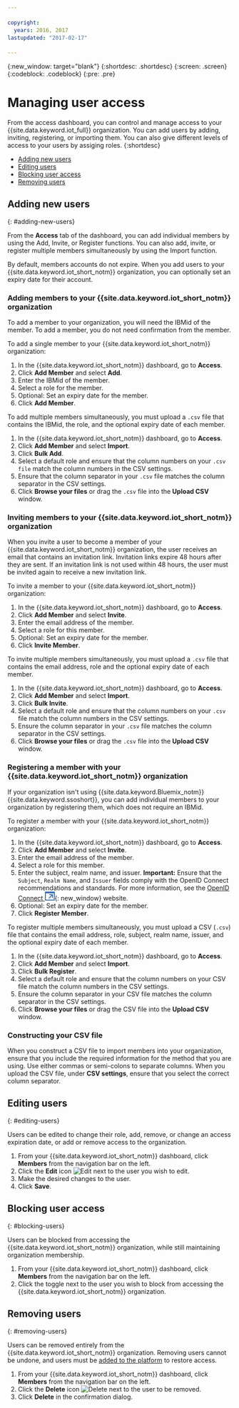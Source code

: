 ```yaml
---

copyright:
  years: 2016, 2017
lastupdated: "2017-02-17"

---
```


{:new_window: target="blank"}
{:shortdesc: .shortdesc}
{:screen: .screen}
{:codeblock: .codeblock}
{:pre: .pre}

# Managing user access

From the access dashboard, you can control and manage access to your {{site.data.keyword.iot_full}} organization. You can add users by adding, inviting, registering, or importing them. You can also give different levels of access to your users by assiging roles.
{:shortdesc}

- [Adding new users](#adding-new-users)
- [Editing users](#editing-users)
- [Blocking user access](#blocking-users)
- [Removing users](#removing-users)

## Adding new users
{: #adding-new-users}

From the **Access** tab of the dashboard, you can add individual members by using the Add, Invite, or Register functions. You can also add, invite, or register multiple members simultaneously by using the Import function.

By default, members accounts do not expire. When you add users to your {{site.data.keyword.iot_short_notm}} organization, you can optionally set an expiry date for their account.

### Adding members to your {{site.data.keyword.iot_short_notm}} organization

To add a member to your organization, you will need the IBMid of the member. To add a member, you do not need confirmation from the member.

To add a single member to your {{site.data.keyword.iot_short_notm}} organization:
1. In the {{site.data.keyword.iot_short_notm}} dashboard, go to **Access**.
2. Click **Add Member** and select **Add**.
3. Enter the IBMid of the member.
4. Select a role for the member.
5. Optional: Set an expiry date for the member.
6. Click **Add Member**.

To add multiple members simultaneously, you must upload a `.csv` file that contains the IBMid, the role, and the optional expiry date of each member.
1. In the {{site.data.keyword.iot_short_notm}} dashboard, go to **Access**.
2. Click **Add Member** and select **Import**.
3. Click **Bulk Add**.
4. Select a default role and ensure that the column numbers on your `.csv file` match the column numbers in the CSV settings.
5. Ensure that the column separator in your `.csv` file matches the column separator in the CSV settings.
6. Click **Browse your files** or drag the `.csv` file into the **Upload CSV** window.

### Inviting members to your {{site.data.keyword.iot_short_notm}} organization

When you invite a user to become a member of your {{site.data.keyword.iot_short_notm}} organization, the user receives an email that contains an invitation link. Invitation links expire 48 hours after they are sent. If an invitation link is not used within 48 hours, the user must be invited again to receive a new invitation link.

To invite a member to your {{site.data.keyword.iot_short_notm}} organization:
1. In the {{site.data.keyword.iot_short_notm}} dashboard, go to **Access**.
2. Click **Add Member** and select **Invite**.
3. Enter the email address of the member.
4. Select a role for this member.
5. Optional: Set an expiry date for the member.
6. Click **Invite Member**.

To invite multiple members simultaneously, you must upload a `.csv` file that contains the email address, role and the optional expiry date of each member.
1. In the {{site.data.keyword.iot_short_notm}} dashboard, go to **Access**.
2. Click **Add Member** and select **Import**.
3. Click **Bulk Invite**.
4. Select a default role and ensure that the column numbers on your `.csv` file match the column numbers in the CSV settings.
5. Ensure the column separator in your `.csv` file matches the column separator in the CSV settings.
6. Click **Browse your files** or drag the `.csv` file into the **Upload CSV** window.

### Registering a member with your {{site.data.keyword.iot_short_notm}} organization

If your organization isn't using {{site.data.keyword.Bluemix_notm}} {{site.data.keyword.ssoshort}}, you can add individual members to your organization by registering them, which does not require an IBMid.

To register a member with your {{site.data.keyword.iot_short_notm}} organization:
1. In the {{site.data.keyword.iot_short_notm}} dashboard, go to **Access**.
2. Click **Add Member** and select **Invite**.
3. Enter the email address of the member.
4. Select a role for this member.
5. Enter the subject, realm name, and issuer.
   **Important:** Ensure that the `Subject`, `Realm Name`, and `Issuer` fields comply with the OpenID Connect recommendations and standards. For more information, see the [OpenID Connect ![External link icon](../../icons/launch-glyph.svg)](http://openid.net/connect/){: new_window} website.
6. Optional: Set an expiry date for the member.
7. Click **Register Member**.

To register multiple members simultaneously, you must upload a CSV (`.csv`) file that contains the email address, role, subject, realm name, issuer, and the optional expiry date of each member.
1. In the {{site.data.keyword.iot_short_notm}} dashboard, go to **Access**.
2. Click **Add Member** and select **Import**.
3. Click **Bulk Register**.
4. Select a default role and ensure that the column numbers on your CSV file match the column numbers in the CSV settings.
5. Ensure the column separator in your CSV file matches the column separator in the CSV settings.
6. Click **Browse your files** or drag the CSV file into the **Upload CSV** window.

### Constructing your CSV file

When you construct a CSV file to import members into your organization, ensure that you include the required information for the method that you are using. Use either commas or semi-colons to separate columns. When you upload the CSV file, under **CSV settings**, ensure that you select the correct column separator.

## Editing users
{: #editing-users}

Users can be edited to change their role, add, remove, or change an access expiration date, or add or remove access to the organization.

1. From your {{site.data.keyword.iot_short_notm}} dashboard, click **Members** from the navigation bar on the left.
2. Click the **Edit** icon ![Edit](/docs/images/edit_32.svg) next to the user you wish to edit.
3. Make the desired changes to the user.
4. Click **Save**.

## Blocking user access
{: #blocking-users}

Users can be blocked from accessing the {{site.data.keyword.iot_short_notm}} organization, while still maintaining organization membership.

1. From your {{site.data.keyword.iot_short_notm}} dashboard, click **Members** from the navigation bar on the left.
2. Click the toggle next to the user you wish to block from accessing the {{site.data.keyword.iot_short_notm}} organization.


## Removing users
{: #removing-users}

Users can be removed entirely from the {{site.data.keyword.iot_short_notm}} organization. Removing users cannot be undone, and users must be [added to the platform](#adding-new-users) to restore access.

1. From your {{site.data.keyword.iot_short_notm}} dashboard, click **Members** from the navigation bar on the left.
2. Click the **Delete** icon ![Delete](/docs/images/trash_32.svg) next to the user to be removed.
3. Click **Delete** in the confirmation dialog.
